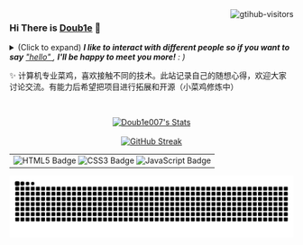 <a href="https://github.com/Doub1e007/computer-vision-in-action">
    <img align="right" src="https://komarev.com/ghpvc/?username=Doub1e007&label=Visitors&color=red&style=flat&logo=github" alt="gtihub-visitors" />
</a>

### Hi There is <a href="https://Doub1e007.github.io/">Doub1e</a> 👋

<details><summary>(Click to expand) <em><b>I like to interact with different people so if you want to say</b> <a href="https://Doub1e007.github.io/" >"hello" </b></a>, <b>I'll be happy to meet you more!</b> : )</em></summary>
 
<!--my introduction start-->
1) 充满好奇
2) 快速学习者
---
</details>

✨ 计算机专业菜鸡，喜欢接触不同的技术。此站记录自己的随想心得，欢迎大家讨论交流。有能力后希望把项目进行拓展和开源（小菜鸡修炼中）


<!--my introduction end -->

<br>
 
<p align="center">
  <a href="https://github.com/Doub1e007" class="rich-diff-level-one">
    <img src="https://github-readme-stats.vercel.app/api?username=Doub1e007&title_color=333&text_color=777" alt="Doub1e007's Stats" >
    <!-- &hide=issues
    <img src="https://github-readme-stats.vercel.app/api?username=Doub1e007&hide=issues&title_color=333&text_color=777" alt="luoye6's Stats" >
    -->
  </a>
    <br>
    <br>
         <a href="https://git.io/streak-stats">
            <img src="https://github-readme-streak-stats.herokuapp.com/?user=Doub1e007" alt="GitHub Streak">
        </a>

<body>
    <table align="center">
        <tr>
            <td>
                <img src="https://img.shields.io/badge/-HTML5-E34F26?style=flat-square&logo=html5&logoColor=white" alt="HTML5 Badge">
                <img src="https://img.shields.io/badge/-CSS3-1572B6?style=flat-square&logo=css3" alt="CSS3 Badge">
                 <img src="https://img.shields.io/badge/-JavaScript-orange?style=flat-square&logo=javascript" alt="JavaScript Badge">
            </td>
        </tr>
    </table>
</body>
    
</p>

![暗色](https://raw.githubusercontent.com/Doub1e007/Doub1e007/output/github-contribution-grid-snake.svg)



